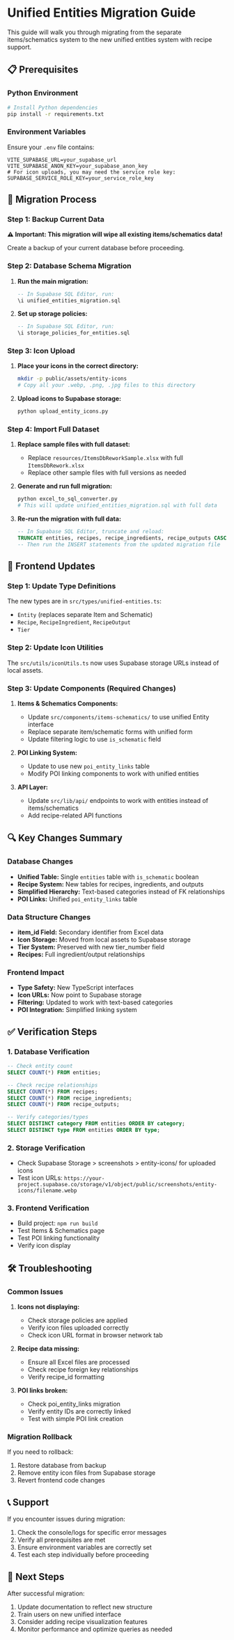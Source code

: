 # Unified Entities Migration Guide

This guide will walk you through migrating from the separate items/schematics system to the new unified entities system with recipe support.

## 📋 Prerequisites

### Python Environment
```bash
# Install Python dependencies
pip install -r requirements.txt
```

### Environment Variables
Ensure your `.env` file contains:
```env
VITE_SUPABASE_URL=your_supabase_url
VITE_SUPABASE_ANON_KEY=your_supabase_anon_key
# For icon uploads, you may need the service role key:
SUPABASE_SERVICE_ROLE_KEY=your_service_role_key
```

## 🚀 Migration Process

### Step 1: Backup Current Data
**⚠️ Important: This migration will wipe all existing items/schematics data!**

Create a backup of your current database before proceeding.

### Step 2: Database Schema Migration

1. **Run the main migration:**
   ```sql
   -- In Supabase SQL Editor, run:
   \i unified_entities_migration.sql
   ```

2. **Set up storage policies:**
   ```sql
   -- In Supabase SQL Editor, run:
   \i storage_policies_for_entities.sql
   ```

### Step 3: Icon Upload

1. **Place your icons in the correct directory:**
   ```bash
   mkdir -p public/assets/entity-icons
   # Copy all your .webp, .png, .jpg files to this directory
   ```

2. **Upload icons to Supabase storage:**
   ```bash
   python upload_entity_icons.py
   ```

### Step 4: Import Full Dataset

1. **Replace sample files with full dataset:**
   - Replace `resources/ItemsDbReworkSample.xlsx` with full `ItemsDbRework.xlsx`
   - Replace other sample files with full versions as needed

2. **Generate and run full migration:**
   ```bash
   python excel_to_sql_converter.py
   # This will update unified_entities_migration.sql with full data
   ```

3. **Re-run the migration with full data:**
   ```sql
   -- In Supabase SQL Editor, truncate and reload:
   TRUNCATE entities, recipes, recipe_ingredients, recipe_outputs CASCADE;
   -- Then run the INSERT statements from the updated migration file
   ```

## 🔧 Frontend Updates

### Step 1: Update Type Definitions

The new types are in `src/types/unified-entities.ts`:
- `Entity` (replaces separate Item and Schematic)
- `Recipe`, `RecipeIngredient`, `RecipeOutput`
- `Tier`

### Step 2: Update Icon Utilities

The `src/utils/iconUtils.ts` now uses Supabase storage URLs instead of local assets.

### Step 3: Update Components (Required Changes)

1. **Items & Schematics Components:**
   - Update `src/components/items-schematics/` to use unified Entity interface
   - Replace separate item/schematic forms with unified form
   - Update filtering logic to use `is_schematic` field

2. **POI Linking System:**
   - Update to use new `poi_entity_links` table
   - Modify POI linking components to work with unified entities

3. **API Layer:**
   - Update `src/lib/api/` endpoints to work with entities instead of items/schematics
   - Add recipe-related API functions

## 🔍 Key Changes Summary

### Database Changes
- **Unified Table:** Single `entities` table with `is_schematic` boolean
- **Recipe System:** New tables for recipes, ingredients, and outputs
- **Simplified Hierarchy:** Text-based categories instead of FK relationships
- **POI Links:** Unified `poi_entity_links` table

### Data Structure Changes
- **item_id Field:** Secondary identifier from Excel data
- **Icon Storage:** Moved from local assets to Supabase storage
- **Tier System:** Preserved with new tier_number field
- **Recipes:** Full ingredient/output relationships

### Frontend Impact
- **Type Safety:** New TypeScript interfaces
- **Icon URLs:** Now point to Supabase storage
- **Filtering:** Updated to work with text-based categories
- **POI Integration:** Simplified linking system

## ✅ Verification Steps

### 1. Database Verification
```sql
-- Check entity count
SELECT COUNT(*) FROM entities;

-- Check recipe relationships
SELECT COUNT(*) FROM recipes;
SELECT COUNT(*) FROM recipe_ingredients;
SELECT COUNT(*) FROM recipe_outputs;

-- Verify categories/types
SELECT DISTINCT category FROM entities ORDER BY category;
SELECT DISTINCT type FROM entities ORDER BY type;
```

### 2. Storage Verification
- Check Supabase Storage > screenshots > entity-icons/ for uploaded icons
- Test icon URLs: `https://your-project.supabase.co/storage/v1/object/public/screenshots/entity-icons/filename.webp`

### 3. Frontend Verification
- Build project: `npm run build`
- Test Items & Schematics page
- Test POI linking functionality
- Verify icon display

## 🛠️ Troubleshooting

### Common Issues

1. **Icons not displaying:**
   - Check storage policies are applied
   - Verify icon files uploaded correctly
   - Check icon URL format in browser network tab

2. **Recipe data missing:**
   - Ensure all Excel files are processed
   - Check recipe foreign key relationships
   - Verify recipe_id formatting

3. **POI links broken:**
   - Check poi_entity_links migration
   - Verify entity IDs are correctly linked
   - Test with simple POI link creation

### Migration Rollback
If you need to rollback:
1. Restore database from backup
2. Remove entity icon files from Supabase storage
3. Revert frontend code changes

## 📞 Support

If you encounter issues during migration:
1. Check the console/logs for specific error messages
2. Verify all prerequisites are met
3. Ensure environment variables are correctly set
4. Test each step individually before proceeding

## 🎯 Next Steps

After successful migration:
1. Update documentation to reflect new structure
2. Train users on new unified interface
3. Consider adding recipe visualization features
4. Monitor performance and optimize queries as needed 